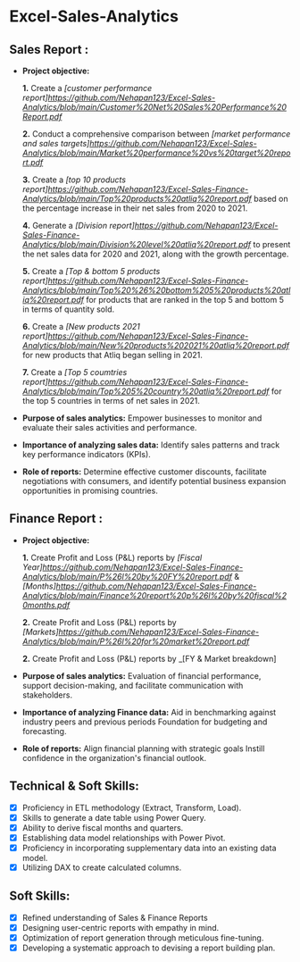 # Excel-Sales-Analytics

## Sales Report :


- **Project objective:** 

    **1.** Create a _[customer performance report]https://github.com/Nehapan123/Excel-Sales-Analytics/blob/main/Customer%20Net%20Sales%20Performance%20Report.pdf_ 

    **2.** Conduct a comprehensive comparison between _[market performance and sales targets]https://github.com/Nehapan123/Excel-Sales-Analytics/blob/main/Market%20performance%20vs%20target%20report.pdf_

    **3.** Create a _[top 10 products report]https://github.com/Nehapan123/Excel-Sales-Finance-Analytics/blob/main/Top%20products%20atliq%20report.pdf_ based on the percentage increase in their net sales from 2020 to 2021.

    **4.** Generate a _[Division report]https://github.com/Nehapan123/Excel-Sales-Finance-Analytics/blob/main/Division%20level%20atliq%20report.pdf_ to present the net sales data for 2020 and 2021, along with the growth percentage.
  
    **5.** Create a _[Top & bottom 5 products report]https://github.com/Nehapan123/Excel-Sales-Finance-Analytics/blob/main/Top%20%26%20bottom%205%20products%20atliq%20report.pdf_ for products that are ranked in the top 5 and bottom 5 in terms of quantity sold.

    **6.** Create a _[New products 2021 report]https://github.com/Nehapan123/Excel-Sales-Finance-Analytics/blob/main/New%20products%202021%20atliq%20report.pdf_ for new products that Atliq began selling in 2021.

    **7.** Create a _[Top 5 coumtries report]https://github.com/Nehapan123/Excel-Sales-Finance-Analytics/blob/main/Top%205%20country%20atliq%20report.pdf_ for  the top 5 countries in terms of net sales in 2021.

   
- **Purpose of sales analytics:** Empower businesses to monitor and evaluate their sales activities and performance.

- **Importance of analyzing sales data:** Identify sales patterns and track key performance indicators (KPIs).

- **Role of reports:** Determine effective customer discounts, facilitate negotiations with consumers, and identify potential business expansion opportunities in promising countries.


## Finance Report :

- **Project objective:** 

    **1.** Create Profit and Loss (P&L) reports by _[Fiscal Year]https://github.com/Nehapan123/Excel-Sales-Finance-Analytics/blob/main/P%26l%20by%20FY%20report.pdf_ & _[Months]https://github.com/Nehapan123/Excel-Sales-Finance-Analytics/blob/main/Finance%20report%20p%26l%20by%20fiscal%20months.pdf_ 

   **2.** Create Profit and Loss (P&L) reports by _[Markets]https://github.com/Nehapan123/Excel-Sales-Finance-Analytics/blob/main/P%26l%20for%20market%20report.pdf_

   **2.** Create Profit and Loss (P&L) reports by _[FY & Market breakdown] 

- **Purpose of sales analytics:** Evaluation of financial performance, support decision-making, and facilitate communication with stakeholders.

- **Importance of analyzing Finance data:** Aid in benchmarking against industry peers and previous periods Foundation for budgeting and forecasting.

- **Role of reports:** Align financial planning with strategic goals Instill confidence in the organization's financial outlook.


## Technical & Soft Skills:
- [x]	Proficiency in ETL methodology (Extract, Transform, Load).
- [x]	Skills to generate a date table using Power Query.
- [x]	Ability to derive fiscal months and quarters.
- [x]	Establishing data model relationships with Power Pivot.
- [x]	Proficiency in incorporating supplementary data into an existing data model.
- [x]	Utilizing DAX to create calculated columns.

## Soft Skills:
- [x]	Refined understanding of Sales & Finance Reports
- [x]	Designing user-centric reports with empathy in mind.
- [x]	Optimization of report generation through meticulous fine-tuning.
- [x]	Developing a systematic approach to devising a report building plan.
